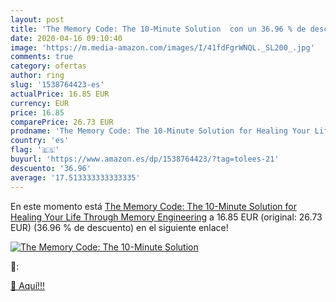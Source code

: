 ```yaml
---
layout: post
title: 'The Memory Code: The 10-Minute Solution  con un 36.96 % de descuento'
date: 2020-04-16 09:10:40
image: 'https://m.media-amazon.com/images/I/41fdFgrWNQL._SL200_.jpg'
comments: true
category: ofertas
author: ring
slug: '1538764423-es'
actualPrice: 16.85 EUR
currency: EUR
price: 16.85
comparePrice: 26.73 EUR
prodname: 'The Memory Code: The 10-Minute Solution for Healing Your Life Through Memory Engineering'
country: 'es'
flag: '🇪🇸'
buyurl: 'https://www.amazon.es/dp/1538764423/?tag=tolees-21'
descuento: '36.96'
average: '17.513333333333335'
---
```


En este momento está [The Memory Code: The 10-Minute Solution for Healing Your Life Through Memory Engineering](https://www.amazon.es/dp/1538764423/?tag=tolees-21) a 16.85 EUR (original: 26.73 EUR) (36.96 %  de descuento) en el siguiente enlace!

[![The Memory Code: The 10-Minute Solution ](https://m.media-amazon.com/images/I/41fdFgrWNQL._SL200_.jpg)](https://www.amazon.es/dp/1538764423/?tag=tolees-21)

🔎:


[🛒 Aquí!!!](https://www.amazon.es/dp/1538764423/?tag=tolees-21)
